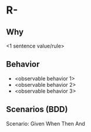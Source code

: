 # R-<NNN> <Short title>

## Why
<1 sentence value/rule>

## Behavior
- <observable behavior 1>
- <observable behavior 2>
- <observable behavior 3>

## Scenarios (BDD)
Scenario: <short scenario title>
Given <initial state>
When <action>
Then <result>
And <result>

